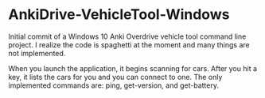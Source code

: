 # AnkiDrive-VehicleTool-Windows
Initial commit of a Windows 10 Anki Overdrive vehicle tool command line project.  I realize the code is spaghetti at the moment and many things are not implemented.  

When you launch the application, it begins scanning for cars.  After you hit a key, it lists the cars for you and you can connect to one.  The only implemented commands are: ping, get-version, and get-battery.
